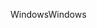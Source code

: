 <span data-ttu-id="cb721-101">Windows</span><span class="sxs-lookup"><span data-stu-id="cb721-101">Windows</span></span>